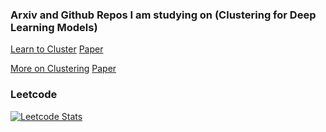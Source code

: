 ### Arxiv and Github Repos I am studying on (Clustering for Deep Learning Models) 
[Learn to Cluster](https://github.com/yl-1993/learn-to-cluster)
[Paper](https://arxiv.org/abs/1904.02749) 

[More on Clustering](https://github.com/XiaohangZhan/cdp/)
[Paper](https://arxiv.org/abs/1809.01407)

### Leetcode
[![Leetcode Stats](https://leetcard.jacoblin.cool/omegamesh)](https://leetcode.com/omegamesh)
<!--
**cholocate/cholocate** is a ✨ _special_ ✨ repository because its `README.md` (this file) appears on your GitHub profile.

Here are some ideas to get you started:

- 🔭 I’m currently working on ...
- 🌱 I’m currently learning ...
- 👯 I’m looking to collaborate on ...
- 🤔 I’m looking for help with ...
- 💬 Ask me about ...
- 📫 How to reach me: ...
- 😄 Pronouns: ...
- ⚡ Fun fact: ...
-->
